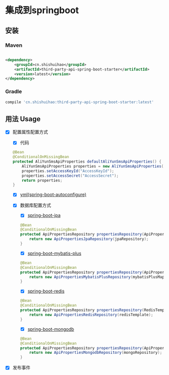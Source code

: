 # 集成到springboot

## 安装

### Maven

```xml

<dependency>
    <groupId>cn.shishuihao</groupId>
    <artifactId>third-party-api-spring-boot-starter</artifactId>
    <version>latest</version>
</dependency>
```

### Gradle

``` groovy
compile 'cn.shishuihao:third-party-api-spring-boot-starter:latest'
```

## 用法 Usage

-   [x] 配置属性配置方式
    -   [x] 代码

    ```java
    @Bean
    @ConditionalOnMissingBean
    protected AliYunSmsApiProperties defaultAliYunSmsApiProperties() {
        AliYunSmsApiProperties properties = new AliYunSmsApiProperties();
        properties.setAccessKeyId("AccessKeyId");
        properties.setAccessSecret("AccessSecret");
        return properties;
    }
    ```
  
    -   [x] [yml(spring-boot-autoconfigure)](/third-party-api-spring-boot-autoconfigure/src/test/resources/application.yml)

    -   [x] 数据库配置方式
        -   [x] [spring-boot-jpa](/third-party-api-spring-boot-jpa)
        
        ```java
        @Bean
        @ConditionalOnMissingBean
        protected ApiPropertiesRepository propertiesRepository(ApiPropertiesEntityJpaRepository jpaRepository) {
            return new ApiPropertiesJpaRepository(jpaRepository);
        }
        ```

        -   [x] [spring-boot-mybatis-plus](/third-party-api-spring-boot-mybatis-plus)

        ```java
        @Bean
        @ConditionalOnMissingBean
        protected ApiPropertiesRepository propertiesRepository(ApiPropertiesEntityMybatisPlusMapper mybatisPlusMapper) {
            return new ApiPropertiesMybatisPlusRepository(mybatisPlusMapper);
        }
        ```

        -   [x] [spring-boot-redis](/third-party-api-spring-boot-redis)

        ```java
        @Bean
        @ConditionalOnMissingBean
        protected ApiPropertiesRepository propertiesRepository(RedisTemplate<String, ApiProperties> redisTemplate) {
            return new ApiPropertiesRedisRepository(redisTemplate);
        }
        ```

        -   [x] [spring-boot-mongodb](/third-party-api-spring-boot-mongodb)

        ```java
        @Bean
        @ConditionalOnMissingBean
        protected ApiPropertiesRepository propertiesRepository(ApiPropertiesDocumentMongoRepository mongoRepository) {
            return new ApiPropertiesMongodbRepository(mongoRepository);
        }
        ```

-   [x] 发布事件
